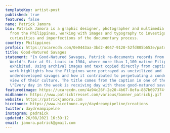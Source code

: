 ```yaml
---
templateKey: artist-post
published: true
featured: false
name: Patrick Jamora
bio: Patrick Jamora is a graphic designer, photographer and multimedia artist
  from the Philippines, working with images and typography to investigate the
  curiosities and imperfections of the documentary process.
country: Philippines
profpic: https://ucarecdn.com/0e0443aa-3bd2-4047-9120-52fd805b653e/patrickj_500c.gif
title: Good-Natured Savages
statement: "In Good-Natured Savages, Patrick re-documents records from the
  World's Fair at St. Louis in 1904, where more than 1,100 native Filipinos were
  exhibited. Using archival images and text copied directly from captions, his
  work highlights how the Filipinos were portrayed as uncivilized and
  underdeveloped savages and how it contributed to perpetuating a condescending
  view of their culture. The title comes from the caption in one of the images:
  \"Every day in the week is receiving day with these good-natured savages.\""
featuredimage: https://ucarecdn.com/4a94c26f-2e20-4b67-8efa-887b697374fe/main_page_patrickjamora.gif
midbanner: https://www.patricktresset.com/various/banner_patrickj.gif
website: https://patrickjamora.com
hicetnunc: https://www.hicetnunc.xyz/daydreampipeline/creations
twitter: daydreampipelne
instagram: padraick
updated: 26/08/2021 16:39:12
email: jamora.patrick@gmail.com
---
```

